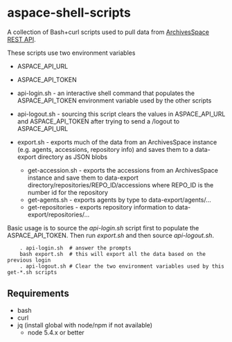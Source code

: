 # aspace-shell-scripts

A collection of Bash+curl scripts used to pull data from [ArchivesSpace REST API](http://archivesspace.github.io/archivesspace/api/#archivesspace-rest-api).

These scripts use two environment variables

+ ASPACE_API_URL
+ ASPACE_API_TOKEN

+ api-login.sh - an interactive shell command that populates the ASPACE_API_TOKEN environment variable used by the other scripts
+ api-logout.sh - sourcing this script clears the values in ASPACE_API_URL and ASPACE_API_TOKEN after trying to send a /logout to ASPACE_API_URL
+ export.sh - exports much of the data from an ArchivesSpace instance (e.g. agents, accessions, repository info) and saves them to a data-export directory as JSON blobs
    + get-accession.sh - exports the accessions from an ArchivesSpace instance and save them to data-export directory/repositories/REPO_ID/accessions where REPO_ID is the number id for the repository
    + get-agents.sh - exports agents by type to data-export/agents/...
    + get-repositories - exports repository information to data-export/repositories/...

Basic usage is to source the _api-login.sh_ script first to populate the ASPACE_API_TOKEN. Then run _export.sh_ and then source _api-logout.sh_.

```shell
    . api-login.sh  # answer the prompts
    bash export.sh  # this will export all the data based on the previous login
    . api-logout.sh # Clear the two environment variables used by this get-*.sh scripts
```

## Requirements

+ bash
+ curl
+ jq (install global with node/npm if not available)
    + node 5.4.x or better

